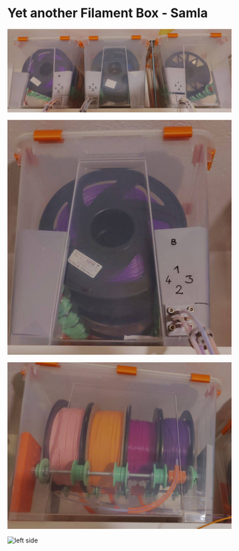 # Yet another Filament Box - Samla


![three boxes](00.jpeg)

![one box](01.jpeg)

![right side](03.jpeg)

![left side](04.jpeg)
